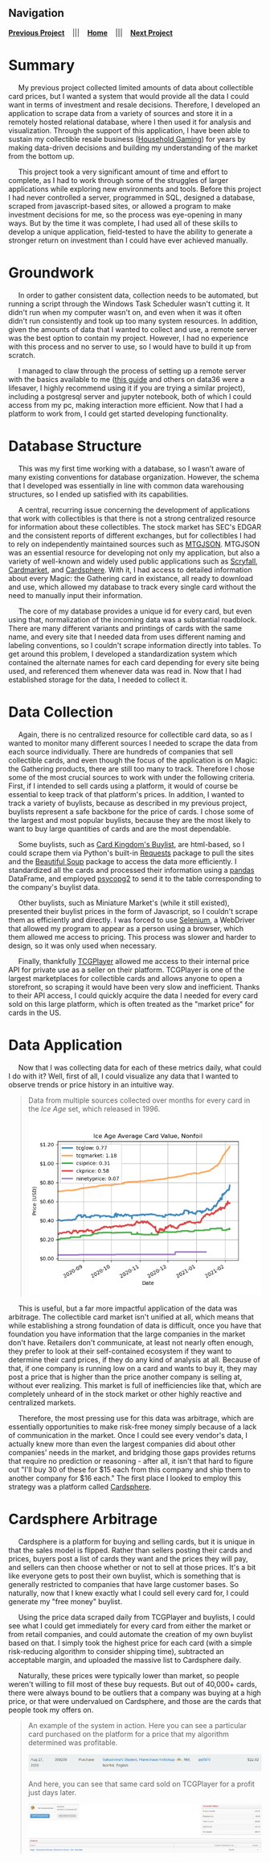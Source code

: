 ## Navigation
[**Previous Project**](https://coltonglasgow13.github.io/mtg-python-public "mtg-python")&nbsp;&nbsp;&nbsp;&nbsp;|||&nbsp;&nbsp;&nbsp;&nbsp;[**Home**](https://coltonglasgow13.github.io/ "Homepage")&nbsp;&nbsp;&nbsp;&nbsp;|||&nbsp;&nbsp;&nbsp;&nbsp;[**Next Project**](https://coltonglasgow13.github.io/goose-stock/ "goose-stock")

# Summary

&nbsp;&nbsp;&nbsp;&nbsp;&nbsp;My previous project collected limited amounts of data about collectible card prices, but I wanted a system that would provide all the data I could want in terms of investment and resale decisions. Therefore, I developed an application to scrape data from a variety of sources and store it in a remotely hosted relational database, where I then used it for analysis and visualization. Through the support of this application, I have been able to sustain my collectible resale business ([Household Gaming](https://www.ebay.com/fdbk/feedback_profile/household_gaming)) for years by making data-driven decisions and building my understanding of the market from the bottom up.

&nbsp;&nbsp;&nbsp;&nbsp;&nbsp;This project took a very significant amount of time and effort to complete, as I had to work through some of the struggles of larger applications while exploring new environments and tools. Before this project I had never controlled a server, programmed in SQL, designed a database, scraped from javascript-based sites, or allowed a program to make investment decisions for me, so the process was eye-opening in many ways. But by the time it was complete, I had used all of these skills to develop a unique application, field-tested to have the ability to generate a stronger return on investment than I could have ever achieved manually.

# Groundwork

&nbsp;&nbsp;&nbsp;&nbsp;&nbsp;In order to gather consistent data, collection needs to be automated, but running a script through the Windows Task Scheduler wasn't cutting it. It didn't run when my computer wasn't on, and even when it was it often didn't run consistently and took up too many system resources. In addition, given the amounts of data that I wanted to collect and use, a remote server was the best option to contain my project. However, I had no experience with this process and no server to use, so I would have to build it up from scratch.

&nbsp;&nbsp;&nbsp;&nbsp;&nbsp;I managed to claw through the process of setting up a remote server with the basics available to me ([this guide](https://data36.com/data-coding-101-install-python-sql-r-bash/) and others on data36 were a lifesaver, I highly recommend using it if you are trying a similar project), including a postgresql server and jupyter notebook, both of which I could access from my pc, making interaction more efficient. Now that I had a platform to work from, I could get started developing functionality.

# Database Structure

&nbsp;&nbsp;&nbsp;&nbsp;&nbsp;This was my first time working with a database, so I wasn't aware of many existing conventions for database organization. However, the schema that I developed was essentially in line with common data warehousing structures, so I ended up satisfied with its capabilities.

&nbsp;&nbsp;&nbsp;&nbsp;&nbsp;A central, recurring issue concerning the development of applications that work with collectibles is that there is not a strong centralized resource for information about these collectibles. The stock market has SEC's EDGAR and the consistent reports of different exchanges, but for collectibles I had to rely on independently maintained sources such as [MTGJSON](https://mtgjson.com/). MTGJSON was an essential resource for developing not only my application, but also a variety of well-known and widely used public applications such as [Scryfall](https://scryfall.com/), [Cardmarket](https://www.cardmarket.com/en), and [Cardsphere](https://www.cardsphere.com/). With it, I had access to detailed information about every Magic: the Gathering card in existance, all ready to download and use, which allowed my database to track every single card without the need to manually input their information.

&nbsp;&nbsp;&nbsp;&nbsp;&nbsp;The core of my database provides a unique id for every card, but even using that, normalization of the incoming data was a substantial roadblock. There are many different variants and printings of cards with the same name, and every site that I needed data from uses different naming and labeling conventions, so I couldn't scrape information directly into tables. To get around this problem, I developed a standardization system which contained the alternate names for each card depending for every site being used, and referenced them whenever data was read in. Now that I had established storage for the data, I needed to collect it.

# Data Collection

&nbsp;&nbsp;&nbsp;&nbsp;&nbsp;Again, there is no centralized resource for collectible card data, so as I wanted to monitor many different sources I needed to scrape the data from each source individually. There are hundreds of companies that sell collectible cards, and even though the focus of the application is on Magic: the Gathering products, there are still too many to track. Therefore I chose some of the most crucial sources to work with under the following criteria. First, if I intended to sell cards using a platform, it would of course be essential to keep track of that platform's prices. In addition, I wanted to track a variety of buylists, because as described in my previous project, buylists represent a safe backbone for the price of cards. I chose some of the largest and most popular buylists, because they are the most likely to want to buy large quantities of cards and are the most dependable.

&nbsp;&nbsp;&nbsp;&nbsp;&nbsp;Some buylists, such as [Card Kingdom's Buylist](https://www.cardkingdom.com/purchasing/mtg_singles?filter[sort]=price_desc), are html-based, so I could scrape them via Python's built-in [Requests](https://docs.python-requests.org/en/master/) package to pull the sites and the [Beautiful Soup](https://www.crummy.com/software/BeautifulSoup/bs4/doc/) package to access the data more efficiently. I standardized all the cards and processed their information using a [pandas](https://pandas.pydata.org/pandas-docs/stable/index.html) DataFrame, and employed [psycopg2](https://www.psycopg.org/docs/) to send it to the table corresponding to the company's buylist data.

&nbsp;&nbsp;&nbsp;&nbsp;&nbsp;Other buylists, such as Miniature Market's (while it still existed), presented their buylist prices in the form of Javascript, so I couldn't scrape them as efficiently and directly. I was forced to use [Selenium](https://www.selenium.dev/), a WebDriver that allowed my program to appear as a person using a browser, which them allowed me access to pricing. This process was slower and harder to design, so it was only used when necessary.

&nbsp;&nbsp;&nbsp;&nbsp;&nbsp;Finally, thankfully [TCGPlayer](https://www.tcgplayer.com/) allowed me access to their internal price API for private use as a seller on their platform. TCGPlayer is one of the largest marketplaces for collectible cards and allows anyone to open a storefront, so scraping it would have been very slow and inefficient. Thanks to their API access, I could quickly acquire the data I needed for every card sold on this large platform, which is often treated as the "market price" for cards in the US.

# Data Application

&nbsp;&nbsp;&nbsp;&nbsp;&nbsp;Now that I was collecting data for each of these metrics daily, what could I do with it? Well, first of all, I could visualize any data that I wanted to observe trends or price history in an intuitive way.

> Data from multiple sources collected over months for every card in the _Ice Age_ set, which released in 1996.
> 
> ![image alt ><](/Images/IceAgeCardValueOverTime.png)

&nbsp;&nbsp;&nbsp;&nbsp;&nbsp;This is useful, but a far more impactful application of the data was arbitrage. The collectible card market isn't unified at all, which means that while establishing a strong foundation of data is difficult, once you have that foundation you have information that the large companies in the market don't have. Retailers don't communicate, at least not nearly often enough, they prefer to look at their self-contained ecosystem if they want to determine their card prices, if they do any kind of analysis at all. Because of that, if one company is running low on a card and wants to buy it, they may post a price that is higher than the price another company is selling at, without ever realizing. This market is full of inefficiencies like that, which are completely unheard of in the stock market or other highly reactive and centralized markets.

&nbsp;&nbsp;&nbsp;&nbsp;&nbsp;Therefore, the most pressing use for this data was arbitrage, which are essentially opportunities to make risk-free money simply because of a lack of communication in the market. Once I could see every vendor's data, I actually knew more than even the largest companies did about other companies' needs in the market, and bridging those gaps provides returns that require no prediction or reasoning - after all, it isn't that hard to figure out "I'll buy 30 of these for $15 each from this company and ship them to another company for $16 each." The first place I looked to employ this strategy was a platform called [Cardsphere](https://www.cardsphere.com/).

# Cardsphere Arbitrage

&nbsp;&nbsp;&nbsp;&nbsp;&nbsp;Cardsphere is a platform for buying and selling cards, but it is unique in that the sales model is flipped. Rather than sellers posting their cards and prices, buyers post a list of cards they want and the prices they will pay, and sellers can then choose whether or not to sell at those prices. It's a bit like everyone gets to post their own buylist, which is something that is generally restricted to companies that have large customer bases. So naturally, now that I knew exactly what I could sell every card for, I could generate my "free money" buylist.

&nbsp;&nbsp;&nbsp;&nbsp;&nbsp;Using the price data scraped daily from TCGPlayer and buylists, I could see what I could get immediately for every card from either the market or from retail companies, and could automate the creation of my own buylist based on that. I simply took the highest price for each card (with a simple risk-reducing algorithm to consider shipping time), subtracted an acceptable margin, and uploaded the massive list to Cardsphere daily.

&nbsp;&nbsp;&nbsp;&nbsp;&nbsp;Naturally, these prices were typically lower than market, so people weren't willing to fill most of these buy requests. But out of 40,000+ cards, there were always bound to be outliers that a company was buying at a high price, or that were undervalued on Cardsphere, and those are the cards that people took my offers on. 

> An example of the system in action. Here you can see a particular card purchased on the platform for a price that my algorithm determined was profitable.
> 
> ![image alt ><](/Images/Sakashimas_example_cardsphere.png)
>
> And here, you can see that same card sold on TCGPlayer for a profit just days later.
> 
> ![image alt ><](/Images/sakashimas_example_sale.png)

&nbsp;&nbsp;&nbsp;&nbsp;&nbsp;
